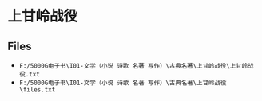 # 上甘岭战役

## Files

- `F:/5000G电子书\I01-文学（小说 诗歌 名著 写作）\古典名著\上甘岭战役\上甘岭战役.txt`
- `F:/5000G电子书\I01-文学（小说 诗歌 名著 写作）\古典名著\上甘岭战役\files.txt`
